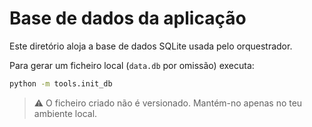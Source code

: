 # Base de dados da aplicação

Este diretório aloja a base de dados SQLite usada pelo orquestrador.

Para gerar um ficheiro local (`data.db` por omissão) executa:

```bash
python -m tools.init_db
```

> ⚠️ O ficheiro criado não é versionado. Mantém-no apenas no teu ambiente local.
